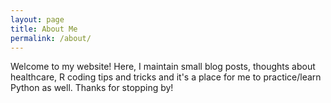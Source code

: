 ```yaml
---
layout: page
title: About Me
permalink: /about/
---
```


Welcome to my website! Here, I maintain small blog posts, thoughts about healthcare, R coding tips and tricks and it's a place for me to practice/learn Python as well. Thanks for stopping by!
